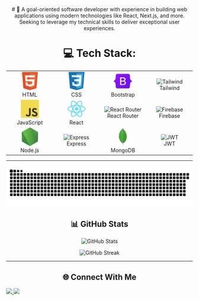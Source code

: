 
<div align="center">
 # 💫 
A goal-oriented software developer with experience in building web applications using modern technologies like React, Next.js, and more. Seeking to leverage my technical skills to deliver exceptional user experiences.



# 💻 Tech Stack:
<table align="center">
  <tr>
    <td align="center" width="120">
      <img src="https://raw.githubusercontent.com/devicons/devicon/master/icons/html5/html5-original.svg" width="50" height="50" alt="HTML" /><br>HTML
    </td>
    <td align="center" width="120">
      <img src="https://raw.githubusercontent.com/devicons/devicon/master/icons/css3/css3-original.svg" width="50" height="50" alt="CSS" /><br>CSS
    </td>
    <td align="center" width="120">
      <img src="https://raw.githubusercontent.com/devicons/devicon/master/icons/bootstrap/bootstrap-original.svg" width="50" height="50" alt="Bootstrap" /><br>Bootstrap
    </td>
    <td align="center" width="120">
      <img src="https://www.vectorlogo.zone/logos/tailwindcss/tailwindcss-icon.svg" width="50" height="50" alt="Tailwind" /><br>Tailwind
    </td>
  </tr>
  <tr>
    <td align="center" width="120">
      <img src="https://raw.githubusercontent.com/devicons/devicon/master/icons/javascript/javascript-original.svg" width="50" height="50" alt="JavaScript" /><br>JavaScript
    </td>
    <td align="center" width="120">
      <img src="https://raw.githubusercontent.com/devicons/devicon/master/icons/react/react-original.svg" width="50" height="50" alt="React" /><br>React
    </td>
    <td align="center" width="120">
      <img src="https://cdn.jsdelivr.net/gh/devicons/devicon/icons/reactrouter/reactrouter-original.svg" width="50" height="50" alt="React Router" /><br>React Router
    </td>
    <td align="center" width="120">
      <img src="https://www.vectorlogo.zone/logos/firebase/firebase-icon.svg" width="50" height="50" alt="Firebase" /><br>Firebase
    </td>
  </tr>
  <tr>
    <td align="center" width="120">
      <img src="https://raw.githubusercontent.com/devicons/devicon/master/icons/nodejs/nodejs-original.svg" width="50" height="50" alt="Node.js" /><br>Node.js
    </td>
    <td align="center" width="120">
      <img src="https://cdn.jsdelivr.net/gh/devicons/devicon/icons/express/express-original.svg" width="50" height="50" alt="Express" /><br>Express
    </td>
    <td align="center" width="120">
      <img src="https://raw.githubusercontent.com/devicons/devicon/master/icons/mongodb/mongodb-original.svg" width="50" height="50" alt="MongoDB" /><br>MongoDB
    </td>
    <td align="center" width="120">
      <img src="https://cdn.worldvectorlogo.com/logos/jwt-3.svg" width="50" height="50" alt="JWT" /><br>JWT
    </td>
  </tr>
</table>
<hr/>

 <img src="https://raw.githubusercontent.com/imtiaz-al-kabir/imtiaz-al-kabir/output/snake.svg" width = 1500 alt="Snake animation" />
 





## 📊 GitHub Stats
<p align="center">
  <img src="https://github-readme-stats.vercel.app/api?username=imtiaz-al-kabir&show_icons=true&theme=radical" alt="GitHub Stats" />
</p>

<p align="center">
  <img src="https://github-readme-streak-stats.herokuapp.com/?user=imtiaz-al-kabir&theme=radical" alt="GitHub Streak" />
</p>

---

## 🌐 Connect With Me
<p align="left">
  <a href="https://linkedin.com/in/imtiazalkabir" target="_blank">
    <img src="https://img.shields.io/badge/LinkedIn-0A66C2?style=for-the-badge&logo=linkedin&logoColor=white" />
  </a>
  <a href="mailto:imtiazalkabir@gmail.com">
    <img src="https://img.shields.io/badge/Gmail-D14836?style=for-the-badge&logo=gmail&logoColor=white" />
  </a>
</p>

<!-- Proudly created with GPRM ( https://gprm.itsvg.in ) -->

</div>
















<!-- Proudly created with GPRM ( https://gprm.itsvg.in ) -->
